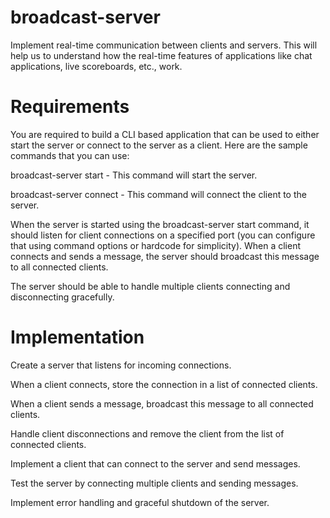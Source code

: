 # broadcast-server
Implement real-time communication between clients and servers. This will help us to understand how the real-time features of applications like chat applications, live scoreboards, etc., work.

# Requirements

You are required to build a CLI based application that can be used to either start the server or connect to the server as a client. Here are the sample commands that you can use:

broadcast-server start - This command will start the server.

broadcast-server connect - This command will connect the client to the server.

When the server is started using the broadcast-server start command, it should listen for client connections on a specified port (you can configure that using command options or hardcode for simplicity). When a client connects and sends a message, the server should broadcast this message to all connected clients.

The server should be able to handle multiple clients connecting and disconnecting gracefully.

# Implementation

Create a server that listens for incoming connections.

When a client connects, store the connection in a list of connected clients.

When a client sends a message, broadcast this message to all connected clients.

Handle client disconnections and remove the client from the list of connected clients.

Implement a client that can connect to the server and send messages.

Test the server by connecting multiple clients and sending messages.

Implement error handling and graceful shutdown of the server.
